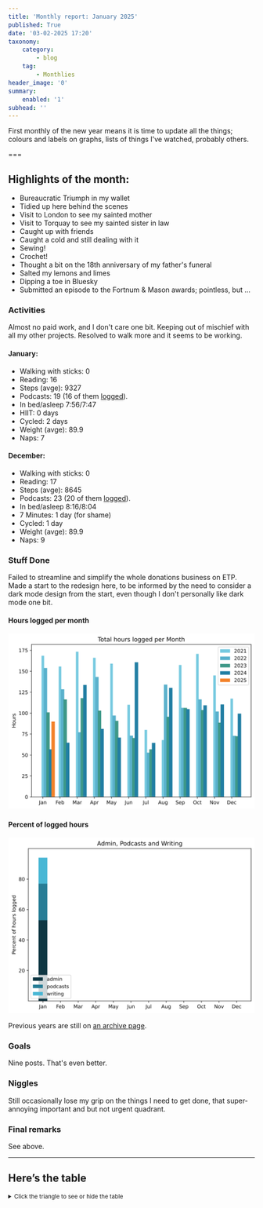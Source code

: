 ```yaml
---
title: 'Monthly report: January 2025'
published: True
date: '03-02-2025 17:20'
taxonomy:
    category:
        - blog
    tag:
        - Monthlies
header_image: '0'
summary:
    enabled: '1'
subhead: ''
---
```


First monthly of the new year means it is time to update all the things; colours and labels on graphs, lists of things I've watched, probably others.

===

## Highlights of the month:
- Bureaucratic Triumph in my wallet
- Tidied up here behind the scenes
- Visit to London to see my sainted mother
- Visit to Torquay to see my sainted sister in law
- Caught up with friends
- Caught a cold and still dealing with it
- Sewing!
- Crochet!
- Thought a bit on the 18th anniversary of my father's funeral
- Salted my lemons and limes
- Dipping a toe in Bluesky
- Submitted an episode to the Fortnum & Mason awards; pointless, but ...

### Activities
Almost no paid work, and I don't care one bit. Keeping out of mischief with all my other projects. Resolved to walk more and it seems to be working.

#### January: 
* Walking with sticks: 0
* Reading: 16
* Steps (avge): 9327
* Podcasts: 19 (16 of them [logged](https://www.jeremycherfas.net/listens)).
* In bed/asleep 7:56/7:47
* HIIT: 0 days
* Cycled: 2 days
* Weight (avge): 89.9
* Naps: 7

#### December: 
* Walking with sticks: 0
* Reading: 17
* Steps (avge): 8645
* Podcasts: 23 (20 of them [logged](https://www.jeremycherfas.net/listens)).
* In bed/asleep 8:16/8:04
* 7 Minutes: 1 day (for shame)
* Cycled: 1 day
* Weight (avge): 89.9
* Naps: 9

### Stuff Done
Failed to streamline and simplify the whole donations business on ETP. Made a start to the redesign here, to be informed by the need to consider a dark mode design from the start, even though I don't personally like dark mode one bit.

#### Hours logged per month

![Graph of total hours worked each month since January 2021](hours-logged-2021-2025-01.svg)

#### Percent of logged hours

![Percentage of hours logged for Admin, Podcasts and Writing](percents-2025.svg)

Previous years are still on [an archive page](https://jeremycherfas.net/blog/working-life).

### Goals

Nine posts. That's even better.

### Niggles

Still occasionally lose my grip on the things I need to get done, that super-annoying important and but not urgent quadrant.

### Final remarks

See above.

----

## Here’s the table
<details>
<summary style="font-size: smaller;">Click the triangle to see or hide the table</summary>
<table class="worktable">
<thead>
<tr>
<th style="text-align: right;" class="bigrow">Month</th>
<th style="text-align: center;" class="bigrow">Total</th>
<th style="text-align: center;" class="smallrow">Daily</th>
<th style="text-align: center;"class="smallrow">Admin %</th>
<th style="text-align: center;"class="smallrow">ETP %</th>
<th style="text-align: center;"class="smallrow">Writing %</th>
<th style="text-align: center;"class="smallrow">Other %</th>
</tr>
</thead>
<tbody>
<tr>
<td style="text-align: right;">2025-01</td>
<td style="text-align: center;">90.0</td>
<td style="text-align: center;">4.1</td>
<td style="text-align: center;">53</td>
<td style="text-align: center;">24</td>
<td style="text-align: center;">17</td>
<td style="text-align: center;">6</td>
</tr>
</tbody>
</table>
</details>